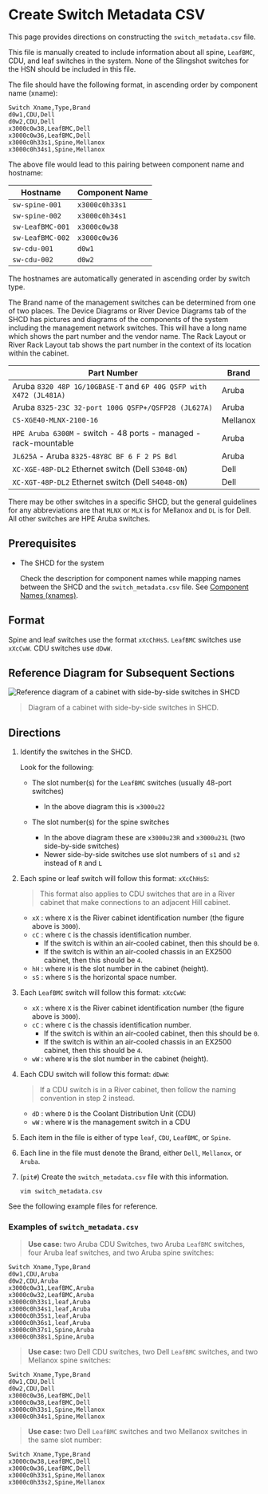 # Create Switch Metadata CSV

This page provides directions on constructing the `switch_metadata.csv` file.

This file is manually created to include information about all spine, `LeafBMC`, CDU, and leaf switches in the system.
None of the Slingshot switches for the HSN should be included in this file.

The file should have the following format, in ascending order by component name (xname):

```csv
Switch Xname,Type,Brand
d0w1,CDU,Dell
d0w2,CDU,Dell
x3000c0w38,LeafBMC,Dell
x3000c0w36,LeafBMC,Dell
x3000c0h33s1,Spine,Mellanox
x3000c0h34s1,Spine,Mellanox
```

The above file would lead to this pairing between component name and hostname:

| Hostname | Component Name |
| --------- | -------------- |
| `sw-spine-001` | `x3000c0h33s1` |
| `sw-spine-002` | `x3000c0h34s1` |
| `sw-LeafBMC-001` | `x3000c0w38` |
| `sw-LeafBMC-002` | `x3000c0w36` |
| `sw-cdu-001` | `d0w1` |
| `sw-cdu-002` | `d0w2` |

The hostnames are automatically generated in ascending order by switch type.

The Brand name of the management switches can be determined from one of two places.
The Device Diagrams or River Device Diagrams tab of the SHCD has pictures and diagrams of the components of the system including the management network switches.
This will have a long name which shows the part number and the vendor name. The Rack Layout or River Rack Layout tab shows the part number in the context of its location within the cabinet.

| Part Number | Brand |
| ----------- | ----- |
| Aruba `8320 48P 1G/10GBASE-T` and `6P 40G QSFP with X472 (JL481A)` | Aruba |
| Aruba `8325-23C 32-port 100G QSFP+/QSFP28 (JL627A)` | Aruba |
| `CS-XGE40-MLNX-2100-16` | Mellanox |
| `HPE Aruba 6300M` - switch - 48 ports - managed - rack-mountable | Aruba |
| `JL625A` - Aruba `8325-48Y8C BF 6 F 2 PS Bdl` | Aruba |
| `XC-XGE-48P-DL2` Ethernet switch (Dell `S3048-ON`) | Dell |
| `XC-XGT-48P-DL2` Ethernet switch (Dell `S4048-ON`) | Dell |

There may be other switches in a specific SHCD, but the general guidelines for any abbreviations are that `MLNX` or `MLX` is for Mellanox and `DL` is for Dell.
All other switches are HPE Aruba switches.

## Prerequisites

- The SHCD for the system

    Check the description for component names while mapping names between the SHCD and the `switch_metadata.csv` file.
    See [Component Names (xnames)](../operations/Component_Names_xnames.md).

## Format

Spine and leaf switches use the format `xXcChHsS`. `LeafBMC` switches use `xXcCwW`. CDU switches use `dDwW`.

## Reference Diagram for Subsequent Sections

   ![Reference diagram of a cabinet with side-by-side switches in SHCD](../img/shcd-rack-example.png)
   > Diagram of a cabinet with side-by-side switches in SHCD.

## Directions

1. Identify the switches in the SHCD.

    Look for the following:

    - The slot number(s) for the `LeafBMC` switches (usually 48-port switches)

        - In the above diagram this is `x3000u22`

    - The slot number(s) for the spine switches

        - In the above diagram these are `x3000u23R` and `x3000u23L` (two side-by-side switches)
        - Newer side-by-side switches use slot numbers of `s1` and `s2` instead of `R` and `L`

2. Each spine or leaf switch will follow this format: `xXcChHsS`:

    > This format also applies to CDU switches that are in a River cabinet that make connections to an adjacent Hill cabinet.
    - `xX` : where `X` is the River cabinet identification number (the figure above is `3000`).
    - `cC` : where `C` is the chassis identification number.
      - If the switch is within an air-cooled cabinet, then this should be `0`.
      - If the switch is within an air-cooled chassis in an EX2500 cabinet, then this should be `4`.
    - `hH` : where `H` is the slot number in the cabinet (height).
    - `sS` : where `S` is the horizontal space number.

3. Each `LeafBMC` switch will follow this format: `xXcCwW`:

    - `xX` : where `X` is the River cabinet identification number (the figure above is `3000`).
    - `cC` : where `C` is the chassis identification number.
      - If the switch is within an air-cooled cabinet, then this should be `0`.
      - If the switch is within an air-cooled chassis in an EX2500 cabinet, then this should be `4`.
    - `wW` : where `W` is the slot number in the cabinet (height).

4. Each CDU switch will follow this format: `dDwW`:

    > If a CDU switch is in a River cabinet, then follow the naming convention in step 2 instead.
    - `dD` : where `D` is the Coolant Distribution Unit (CDU)
    - `wW` : where `W` is the management switch in a CDU

5. Each item in the file is either of type `leaf`, `CDU`, `LeafBMC`, or `Spine`.

6. Each line in the file must denote the Brand, either `Dell`, `Mellanox`, or `Aruba`.

7. (`pit#`) Create the `switch_metadata.csv` file with this information.

   ```console
   vim switch_metadata.csv
   ```

See the following example files for reference.

### Examples of `switch_metadata.csv`

> __Use case:__ two Aruba CDU Switches, two Aruba `LeafBMC` switches, four Aruba leaf switches, and two Aruba spine switches:

```csv
Switch Xname,Type,Brand
d0w1,CDU,Aruba
d0w2,CDU,Aruba
x3000c0w31,LeafBMC,Aruba
x3000c0w32,LeafBMC,Aruba
x3000c0h33s1,leaf,Aruba
x3000c0h34s1,leaf,Aruba
x3000c0h35s1,leaf,Aruba
x3000c0h36s1,leaf,Aruba
x3000c0h37s1,Spine,Aruba
x3000c0h38s1,Spine,Aruba
```

> __Use case:__ two Dell CDU switches, two Dell `LeafBMC` switches, and two Mellanox spine switches:

```csv
Switch Xname,Type,Brand
d0w1,CDU,Dell
d0w2,CDU,Dell
x3000c0w36,LeafBMC,Dell
x3000c0w38,LeafBMC,Dell
x3000c0h33s1,Spine,Mellanox
x3000c0h34s1,Spine,Mellanox
```

> __Use case:__ two Dell `LeafBMC` switches and two Mellanox switches in the same slot number:

```csv
Switch Xname,Type,Brand
x3000c0w38,LeafBMC,Dell
x3000c0w36,LeafBMC,Dell
x3000c0h33s1,Spine,Mellanox
x3000c0h33s2,Spine,Mellanox
```
